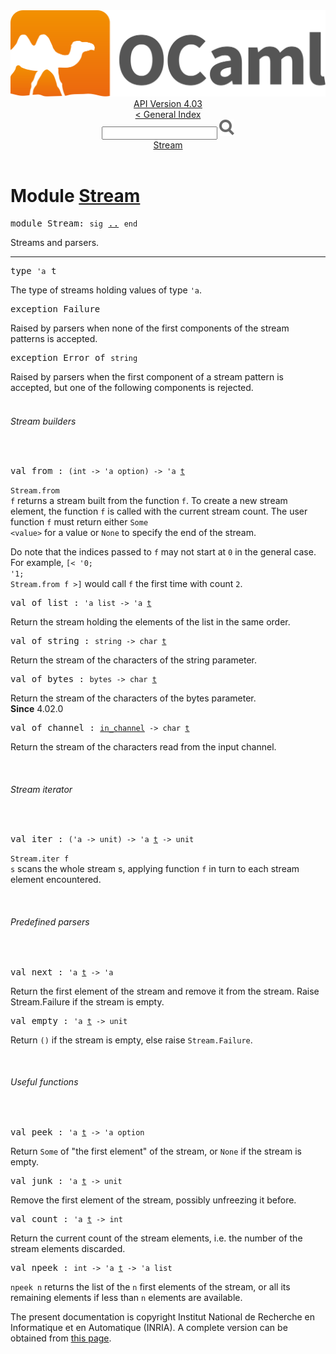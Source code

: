 <!-- ((! set title API !)) ((! set documentation !)) ((! set api !)) ((! set nobreadcrumb !)) -->
<div class="api"><header><nav class="toc brand"><a class="brand" href="https://ocaml.org/"><img src="colour-logo-gray.svg" class="svg" alt="OCaml"></a></nav><nav class="toc"><div class="toc_version"><a href="/docs" id="version-select">API Version 4.03</a></div><a href="index.html">&lt; General Index</a><div class="api_search"><input type="text" name="apisearch" id="api_search" oninput="mySearch(false);" onkeypress="this.oninput();" onclick="this.oninput();" onpaste="this.oninput();">
<img src="search_icon.svg" alt="Search" class="svg" onclick="mySearch(false)"></div>
<div id="search_results"></div><div class="toc_title"><a href="#top">Stream</a></div><ul></ul></nav></header>

<h1>Module <a href="type_Stream.html">Stream</a></h1>

<pre><span class="keyword">module</span> Stream: <code class="code"><span class="keyword">sig</span></code> <a href="Stream.html">..</a> <code class="code"><span class="keyword">end</span></code></pre><div class="info module top">
Streams and parsers.<br>
</div>
<hr width="100%">

<pre><span id="TYPEt"><span class="keyword">type</span> <code class="type">'a</code> t</span> </pre>
<div class="info ">
The type of streams holding values of type <code class="code"><span class="keywordsign">'</span>a</code>.<br>
</div>


<pre><span id="EXCEPTIONFailure"><span class="keyword">exception</span> Failure</span></pre>
<div class="info ">
Raised by parsers when none of the first components of the stream
   patterns is accepted.<br>
</div>

<pre><span id="EXCEPTIONError"><span class="keyword">exception</span> Error</span> <span class="keyword">of</span> <code class="type">string</code></pre>
<div class="info ">
Raised by parsers when the first component of a stream pattern is
   accepted, but one of the following components is rejected.<br>
</div>
<br>
<h6 id="6_Streambuilders">Stream builders</h6><br>

<pre><span id="VALfrom"><span class="keyword">val</span> from</span> : <code class="type">(int -&gt; 'a option) -&gt; 'a <a href="Stream.html#TYPEt">t</a></code></pre><div class="info ">
<code class="code"><span class="constructor">Stream</span>.from f</code> returns a stream built from the function <code class="code">f</code>.
   To create a new stream element, the function <code class="code">f</code> is called with
   the current stream count. The user function <code class="code">f</code> must return either
   <code class="code"><span class="constructor">Some</span> &lt;value&gt;</code> for a value or <code class="code"><span class="constructor">None</span></code> to specify the end of the
   stream.
<p>

   Do note that the indices passed to <code class="code">f</code> may not start at <code class="code">0</code> in the
   general case. For example, <code class="code">[&lt; <span class="keywordsign">'</span>0; <span class="keywordsign">'</span>1; <span class="constructor">Stream</span>.from f &gt;]</code> would call
   <code class="code">f</code> the first time with count <code class="code">2</code>.<br>
</p></div>

<pre><span id="VALof_list"><span class="keyword">val</span> of_list</span> : <code class="type">'a list -&gt; 'a <a href="Stream.html#TYPEt">t</a></code></pre><div class="info ">
Return the stream holding the elements of the list in the same
   order.<br>
</div>

<pre><span id="VALof_string"><span class="keyword">val</span> of_string</span> : <code class="type">string -&gt; char <a href="Stream.html#TYPEt">t</a></code></pre><div class="info ">
Return the stream of the characters of the string parameter.<br>
</div>

<pre><span id="VALof_bytes"><span class="keyword">val</span> of_bytes</span> : <code class="type">bytes -&gt; char <a href="Stream.html#TYPEt">t</a></code></pre><div class="info ">
Return the stream of the characters of the bytes parameter.<br>
<b>Since</b> 4.02.0<br>
</div>

<pre><span id="VALof_channel"><span class="keyword">val</span> of_channel</span> : <code class="type"><a href="Pervasives.html#TYPEin_channel">in_channel</a> -&gt; char <a href="Stream.html#TYPEt">t</a></code></pre><div class="info ">
Return the stream of the characters read from the input channel.<br>
</div>
<br>
<h6 id="6_Streamiterator">Stream iterator</h6><br>

<pre><span id="VALiter"><span class="keyword">val</span> iter</span> : <code class="type">('a -&gt; unit) -&gt; 'a <a href="Stream.html#TYPEt">t</a> -&gt; unit</code></pre><div class="info ">
<code class="code"><span class="constructor">Stream</span>.iter f s</code> scans the whole stream s, applying function <code class="code">f</code>
   in turn to each stream element encountered.<br>
</div>
<br>
<h6 id="6_Predefinedparsers">Predefined parsers</h6><br>

<pre><span id="VALnext"><span class="keyword">val</span> next</span> : <code class="type">'a <a href="Stream.html#TYPEt">t</a> -&gt; 'a</code></pre><div class="info ">
Return the first element of the stream and remove it from the
   stream. Raise Stream.Failure if the stream is empty.<br>
</div>

<pre><span id="VALempty"><span class="keyword">val</span> empty</span> : <code class="type">'a <a href="Stream.html#TYPEt">t</a> -&gt; unit</code></pre><div class="info ">
Return <code class="code">()</code> if the stream is empty, else raise <code class="code"><span class="constructor">Stream</span>.<span class="constructor">Failure</span></code>.<br>
</div>
<br>
<h6 id="6_Usefulfunctions">Useful functions</h6><br>

<pre><span id="VALpeek"><span class="keyword">val</span> peek</span> : <code class="type">'a <a href="Stream.html#TYPEt">t</a> -&gt; 'a option</code></pre><div class="info ">
Return <code class="code"><span class="constructor">Some</span></code> of "the first element" of the stream, or <code class="code"><span class="constructor">None</span></code> if
   the stream is empty.<br>
</div>

<pre><span id="VALjunk"><span class="keyword">val</span> junk</span> : <code class="type">'a <a href="Stream.html#TYPEt">t</a> -&gt; unit</code></pre><div class="info ">
Remove the first element of the stream, possibly unfreezing
   it before.<br>
</div>

<pre><span id="VALcount"><span class="keyword">val</span> count</span> : <code class="type">'a <a href="Stream.html#TYPEt">t</a> -&gt; int</code></pre><div class="info ">
Return the current count of the stream elements, i.e. the number
   of the stream elements discarded.<br>
</div>

<pre><span id="VALnpeek"><span class="keyword">val</span> npeek</span> : <code class="type">int -&gt; 'a <a href="Stream.html#TYPEt">t</a> -&gt; 'a list</code></pre><div class="info ">
<code class="code">npeek n</code> returns the list of the <code class="code">n</code> first elements of
   the stream, or all its remaining elements if less than <code class="code">n</code>
   elements are available.<br>
</div>
<div class="copyright">The present documentation is copyright Institut National de Recherche en Informatique et en Automatique (INRIA). A complete version can be obtained from <a href="http://caml.inria.fr/pub/docs/manual-ocaml/">this page</a>.</div></div>